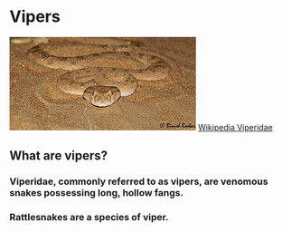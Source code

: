 # Vipers
![Viper](src/images/330px-Arabian_Horned_viper.jpg)
[Wikipedia Viperidae](https://en.wikipedia.org/wiki/Viperidae)
## What are vipers?
### Viperidae, commonly referred to as vipers, are venomous snakes possessing long, hollow fangs.
### Rattlesnakes are a species of viper.